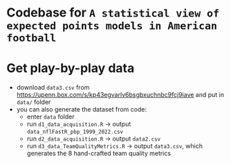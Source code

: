 
# Codebase for `A statistical view of expected points models in American football`

# Get play-by-play data
* download `data3.csv` from https://upenn.box.com/s/kp43egvarlv6bsgbxuchnbc9fcj9iave and put in `data/` folder
* you can also generate the dataset from code:
  * enter `data` folder
  * run `d1_data_acquisition.R` -> output `data_nflFastR_pbp_1999_2022.csv`
  * run `d2_data_acquisition.R` -> output `data2.csv`
  * run `d3_data_TeamQualityMetrics.R` -> output `data3.csv`, which generates the 8 hand-crafted team quality metrics 

<!--
# Model comparison
* enter `model_comparison` folder
* tune XGB (XGBoost) params: run `param_tuning.R` parallelized on a cluster via `run_param_tuning.sh`, then transfer the outputted `.yaml` files (which store the tuned params) from the folder `param_tuning_results` into the folder `param_tuning_results_FINAL`
  * the saved `.yaml` files that store the tuned XGB hyperparameters should already be in `param_tuning_results_FINAL`
* evaluate EP models (prediction accuracy): run `eval_EP_models.R` (on a cluster via `run_eval_driveEP_models.sh`) -> output `FIXME`
* train and save models on the full dataset: `FIXME`
* for the catalytic modeling results on local machine: set params in `eval_EP_Header.R`, train in `eval_EP_TrainModels.R`, and eval in `eval_EP_EvalLosses.R` 
 

# Plots/visualizations
* enter `plotting` folder
* run `A_plot_EP.R` to visualize EP models
    * Before visualizing XGB models, need to train and save full XGBoost models via `model_comparison/train_full_models.R`; some of these models should already be saved in the Github
* run `A_plot_team_quality.R` to visualize our hand-crafted team quality metrics
* run `A_plot_selection_bias.R` to visualize selection bias induced by not adjusting for team quality
* run `A_plot_summary_stats.R` to visualize some data summary statistics
-->

